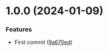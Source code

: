 # 1.0.0 (2024-01-09)


### Features

* First commit ([9a670ed](https://github.com/DisQada/Scraper/commit/9a670edf30c0029eaee5f790965d3548c3ba15b9))
